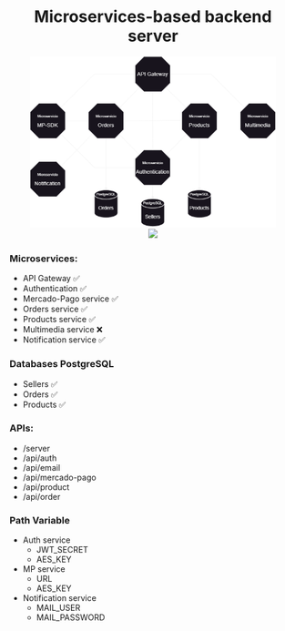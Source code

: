 <h1 align="center">Microservices-based backend server</h1>



<div align="center">
    <img src="./readme/Diagrama4.drawio.png" height="300em">
</div>

<div align="center">
    <a href="https://github.com/flipps12/backend-shop-microservice-v1">
        <img src="https://skillicons.dev/icons?i=java,spring,maven,postgresql,docker" /><br />
    </a>
</div>
<h3>Microservices:</h3>

- API Gateway ✅
- Authentication ✅
- Mercado-Pago service ✅
- Orders service ✅
- Products service ✅
- Multimedia service ❌
- Notification service ✅

<h3>Databases PostgreSQL</h3>

- Sellers ✅
- Orders ✅
- Products ✅

<h3>APIs:</h3>

- /server
- /api/auth
- /api/email
- /api/mercado-pago
- /api/product
- /api/order

<h3>Path Variable</h3>

- Auth service
    - JWT_SECRET
    - AES_KEY
- MP service
    - URL
    - AES_KEY
- Notification service
    - MAIL_USER
    - MAIL_PASSWORD